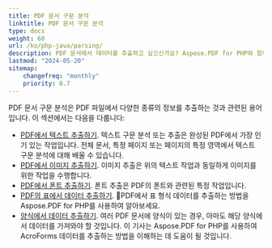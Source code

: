 ```yaml
---
title: PDF 문서 구문 분석
linktitle: PDF 문서 구문 분석
type: docs
weight: 60
url: /ko/php-java/parsing/
description: PDF 문서에서 데이터를 추출하고 싶으신가요? Aspose.PDF for PHP와 함께 다양한 PDF 데이터 추출 방법을 발견해보세요.
lastmod: "2024-05-20"
sitemap:
    changefreq: "monthly"
    priority: 0.7
---
```


PDF 문서 구문 분석은 PDF 파일에서 다양한 종류의 정보를 추출하는 것과 관련된 용어입니다. 이 섹션에서는 다음을 다룹니다:

- [PDF에서 텍스트 추출하기](/pdf/ko/php-java/extract-text-from-pdf/). 텍스트 구문 분석 또는 추출은 완성된 PDF에서 가장 인기 있는 작업입니다. 전체 문서, 특정 페이지 또는 페이지의 특정 영역에서 텍스트 구문 분석에 대해 배울 수 있습니다.
- [PDF에서 이미지 추출하기](/pdf/ko/php-java/extract-images-from-the-pdf-file/). 이미지 추출은 위의 텍스트 작업과 동일하게 이미지를 위한 작업을 수행합니다.
- [PDF에서 폰트 추출하기](/pdf/ko/php-java/extract-fonts-from-pdf/). 폰트 추출은 PDF의 폰트와 관련된 특정 작업입니다.
- [PDF의 표에서 데이터 추출하기](/pdf/ko/php-java/extract-data-from-table-in-pdf/).
 PDF에서 표 형식 데이터를 추출하는 방법을 Aspose.PDF for PHP를 사용하여 알아보세요.
- [양식에서 데이터 추출하기](/pdf/ko/php-java/extract-data-from-acroform/). 여러 PDF 문서에 양식이 있는 경우, 아마도 해당 양식에서 데이터를 가져와야 할 것입니다. 이 기사는 Aspose.PDF for PHP를 사용하여 AcroForms 데이터를 추출하는 방법을 이해하는 데 도움이 될 것입니다.